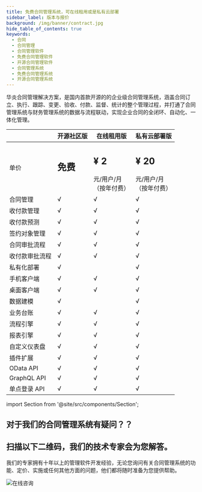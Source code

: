 ```yaml
---
title: 免费合同管理系统，可在线租用或是私有云部署
sidebar_label: 版本与报价
background: /img/banner/contract.jpg
hide_table_of_contents: true
keywords:
  - 合同
  - 合同管理
  - 合同管理软件
  - 免费合同管理软件
  - 开源合同管理软件
  - 合同管理系统
  - 免费合同管理系统
  - 开源合同管理系统
---
```


华炎合同管理解决方案，是国内首款开源的的企业级合同管理系统，涵盖合同订立、执行、跟踪、变更、验收、付款、监督、统计的整个管理过程，并打通了合同管理系统与财务管理系统的数据与流程联动，实现企业合同的全闭环、自动化、一体化管理。

<div style={{textAlign:'center'}}>

|  | 开源社区版 | 在线租用版 | 私有云部署版|
|--- | --- | --- | ---|
|单价 |  <h2 class='slds-m-around_medium'>免费</h2> <br/>| <h2 class='slds-m-around_medium'>¥ 2</h2> 元/用户/月<br/>（按年付费）| <h2 class='slds-m-around_medium'>¥ 20</h2> 元/用户/月<br/>（按年付费）|
|合同管理 | √ | √ | √ |
|收付款管理 | √ | √ | √ |
|收付款预测 | √ | √ | √ |
|签约对象管理 | √ | √ | √ |
|合同审批流程 | √ | √ | √ |
|收付款审批流程 | √ | √ | √ |
|私有化部署 | √ |  | √|
|手机客户端 | √ | √ | √|
|桌面客户端 | √ | √ | √|
|数据建模 |√ |  | √|
|业务台账 | √ | √ | √|
|流程引擎 | √ | √ | √|
|报表引擎 | √ | √ | √|
|自定义仪表盘 | √ | √ | √|
|插件扩展 | √ | √ | √|
|OData API | √ | √ | √|
|GraphQL API | √ | √ | √|
|单点登录 API | √ | √ | √|

</div>

<p></p>

import Section from '@site/src/components/Section';

<Section background="#215ca0" padding="50">
<div style={{color:"#FFFFFF"}}>

# 对于我们的合同管理系统有疑问？？
# 扫描以下二维码，我们的技术专家会为您解答。

我们的专家拥有十年以上的管理软件开发经验，无论您询问有关合同管理系统的功能、定价、实施或任何其他方面的问题，他们都将随时准备为您提供帮助。

![在线咨询](/assets/contact_by_weixin.png)

</div>

</Section>
